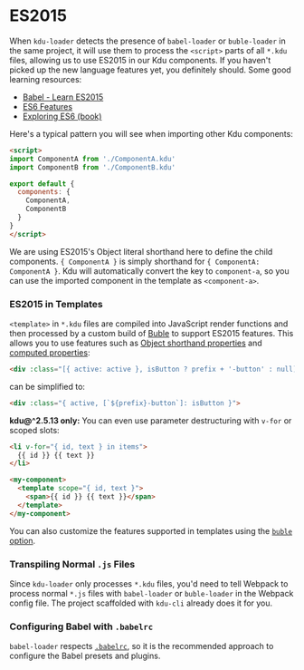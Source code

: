 # ES2015

When `kdu-loader` detects the presence of `babel-loader` or `buble-loader` in the same project, it will use them to process the `<script>` parts of all `*.kdu` files, allowing us to use ES2015 in our Kdu components. If you haven't picked up the new language features yet, you definitely should. Some good learning resources:

- [Babel - Learn ES2015](https://babeljs.io/docs/learn-es2015/)
- [ES6 Features](https://github.com/lukehoban/es6features)
- [Exploring ES6 (book)](https://leanpub.com/exploring-es6)

Here's a typical pattern you will see when importing other Kdu components:

``` html
<script>
import ComponentA from './ComponentA.kdu'
import ComponentB from './ComponentB.kdu'

export default {
  components: {
    ComponentA,
    ComponentB
  }
}
</script>
```

We are using ES2015's Object literal shorthand here to define the child components. `{ ComponentA }` is simply shorthand for `{ ComponentA: ComponentA }`. Kdu will automatically convert the key to `component-a`, so you can use the imported component in the template as `<component-a>`.

### ES2015 in Templates

`<template>` in `*.kdu` files are compiled into JavaScript render functions and then processed by a custom build of [Buble](https://buble.surge.sh/guide/) to support ES2015 features. This allows you to use features such as [Object shorthand properties](https://buble.surge.sh/guide/#object-shorthand-methods-and-properties-transforms-concisemethodproperty-) and [computed properties](https://buble.surge.sh/guide/#computed-properties-transforms-computedproperty-):

``` html
<div :class="[{ active: active }, isButton ? prefix + '-button' : null]">
```

can be simplified to:

``` html
<div :class="{ active, [`${prefix}-button`]: isButton }">
```

**kdu@^2.5.13 only:** You can even use parameter destructuring with `v-for` or scoped slots:

``` html
<li v-for="{ id, text } in items">
  {{ id }} {{ text }}
</li>
```

``` html
<my-component>
  <template scope="{ id, text }">
    <span>{{ id }} {{ text }}</span>
  </template>
</my-component>
```

You can also customize the features supported in templates using the [`buble` option](../options.md#buble).

### Transpiling Normal `.js` Files

Since `kdu-loader` only processes `*.kdu` files, you'd need to tell Webpack to process normal `*.js` files with `babel-loader` or `buble-loader` in the Webpack config file. The project scaffolded with `kdu-cli` already does it for you.

### Configuring Babel with `.babelrc`

`babel-loader` respects [`.babelrc`](https://babeljs.io/docs/usage/babelrc/), so it is the recommended approach to configure the Babel presets and plugins.
